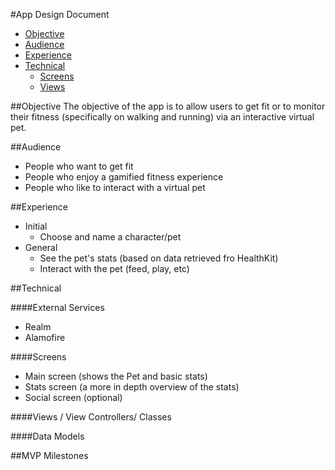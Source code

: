 #App Design Document

- [Objective](https://github.com/MakeSchool-17/ios-app-beingadrian/blob/master/ADD.md#objective)
- [Audience](https://github.com/MakeSchool-17/ios-app-beingadrian/blob/master/ADD.md#audience)
- [Experience](https://github.com/MakeSchool-17/ios-app-beingadrian/blob/master/ADD.md#experience)
- [Technical](https://github.com/MakeSchool-17/ios-app-beingadrian/blob/master/ADD.md#technical)
  - [Screens](https://github.com/MakeSchool-17/ios-app-beingadrian/blob/master/ADD.md#screens)
  - [Views](https://github.com/MakeSchool-17/ios-app-beingadrian/blob/master/ADD.md#)

##Objective
The objective of the app is to allow users to get fit or to monitor their fitness (specifically on walking and running) via an interactive virtual pet. 

##Audience
- People who want to get fit
- People who enjoy a gamified fitness experience
- People who like to interact with a virtual pet

##Experience
- Initial
  - Choose and name a character/pet
- General
  - See the pet's stats (based on data retrieved fro HealthKit)
  - Interact with the pet (feed, play, etc)

##Technical

####External Services
- Realm
- Alamofire

####Screens
- Main screen (shows the Pet and basic stats)
- Stats screen (a more in depth overview of the stats)
- Social screen (optional)

####Views / View Controllers/ Classes

####Data Models

##MVP Milestones

